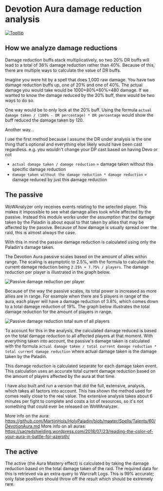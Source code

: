# Devotion Aura damage reduction analysis

[![Tooltip](https://user-images.githubusercontent.com/4565223/43018363-bc61c862-8c59-11e8-80fc-77938dfe1740.png)](https://beta.wowdb.com/spells/183425-devotion-aura)

## How we analyze damage reductions

Damage reduction buffs stack multiplicatively, so two 20% DR buffs will lead to a total of 36% damage reduction rather than 40%. Because of this, there are multiple ways to calculate the value of DR buffs.

Imagine you were hit by a spell that does 1,000 raw damage. You have two damage reduction buffs up, one of 20% and one of 40%. The actual damage you would take would be 1000*80%*60%=480 damage. If we wanted to know the damage reduced by the 20% buff, there would be two ways to do so.

One way would be to only look at the 20% buff. Using the formula `actual damage taken / (100% - DR percentage) * DR percentage` would show the buff reduced the damage taken by 120.

Another way...

I use the first method because I assume the DR under analysis is the one thing that's optional and everything else likely would have been cast regardless. e.g. you wouldn't change your DP cast based on having Devo or not

- `actual damage taken / damage reduction` = damage taken without this specific damage reduction
- `damage taken without the damage reduction * damage reduction` = damage reduced by just this damage reduction

## The passive

WoWAnalyzer only receives events relating to the selected player. This makes it impossible to see what damage allies took while affected by the passive. Instead this module works under the assumption that the damage taken by the Paladin is about equal to that taken by allies that may be affected by the passive. Because of how damage is usually spread over the raid, this is almost always the case.

With this in mind the passive damage reduction is calculated using only the Paladin's damage taken.

The Devotion Aura passive scales based on the amount of allies within range. The scaling is asymptotic to 2.5%, with the formula to calculate the current damage reduction being `2.25% + 7.75% / players`. The damage reduction per player is illustrated in the graph below.

![Passive damage reduction per player](https://user-images.githubusercontent.com/4565223/43223719-46bc0da8-9054-11e8-82d4-7e669bd2366d.png)

Because of the way the passive scales, its total power is increased as more allies are in range. For example when there are 5 players in range of the aura, each player will have a damage reduction of 3.8%, which comes down to a total damage reduction of 19%. The graph below illustrates the total damage reduction for the amount of players in range.

![Passive damage reduction total sum of all players](https://user-images.githubusercontent.com/4565223/43223721-4846f0f2-9054-11e8-9910-c37d38abc4e7.png)

To account for this in the analysis, the calculated damage reduced is based on the total damage reduction to all affected players at that moment. With everything taken into account, the passive's damage taken is calculated with the formula `actual damage taken / total current damage reduction * total current damage reduction` where actual damage taken is the damage taken by the Paladin.

This damage reduction is calculated separate for each damage taken event. This calculation uses an accurate total current damage reduction based on the amount of players affected by the aura at that time.

I have also built and run a version that did the full, extensive, analysis, which takes all factors into account. This has shown the method used for comes really close to the real value. The extensive analysis takes about 6 minutes per fight to complete and costs a lot of resources, so it's not something that could ever be released on WoWAnalyzer.

More info on the aura: https://github.com/MartijnHols/HolyPaladin/blob/master/Spells/Talents/60/DevotionAura.md
More info on all auras: https://sacredshielding.wordpress.com/2018/07/23/reading-the-color-of-your-aura-in-battle-for-azeroth/

## The active

The active (the Aura Mastery effect) is calculated by taking the damage reduction based on the total damage taken of the raid. The required data for this is retrieved via an extra query to Warcraft Logs. This is 99% accurate; only false positives should throw off the result which should be extremely rare.
